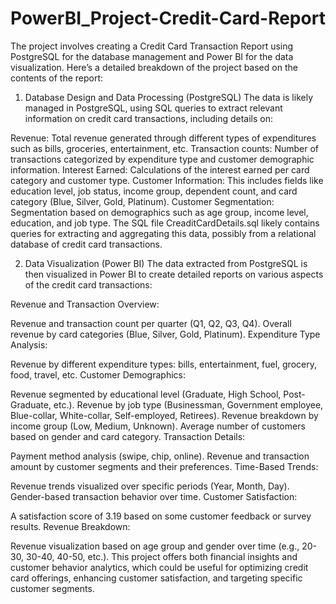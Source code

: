 # PowerBI_Project-Credit-Card-Report

The project involves creating a Credit Card Transaction Report using PostgreSQL for the database management and Power BI for the data visualization. Here’s a detailed breakdown of the project based on the contents of the report:

1. Database Design and Data Processing (PostgreSQL)
The data is likely managed in PostgreSQL, using SQL queries to extract relevant information on credit card transactions, including details on:

Revenue: Total revenue generated through different types of expenditures such as bills, groceries, entertainment, etc.
Transaction counts: Number of transactions categorized by expenditure type and customer demographic information.
Interest Earned: Calculations of the interest earned per card category and customer type.
Customer Information: This includes fields like education level, job status, income group, dependent count, and card category (Blue, Silver, Gold, Platinum).
Customer Segmentation: Segmentation based on demographics such as age group, income level, education, and job type.
The SQL file CreaditCardDetails.sql likely contains queries for extracting and aggregating this data, possibly from a relational database of credit card transactions.

2. Data Visualization (Power BI)
The data extracted from PostgreSQL is then visualized in Power BI to create detailed reports on various aspects of the credit card transactions:

Revenue and Transaction Overview:

Revenue and transaction count per quarter (Q1, Q2, Q3, Q4).
Overall revenue by card categories (Blue, Silver, Gold, Platinum).
Expenditure Type Analysis:

Revenue by different expenditure types: bills, entertainment, fuel, grocery, food, travel, etc.
Customer Demographics:

Revenue segmented by educational level (Graduate, High School, Post-Graduate, etc.).
Revenue by job type (Businessman, Government employee, Blue-collar, White-collar, Self-employed, Retirees).
Revenue breakdown by income group (Low, Medium, Unknown).
Average number of customers based on gender and card category.
Transaction Details:

Payment method analysis (swipe, chip, online).
Revenue and transaction amount by customer segments and their preferences.
Time-Based Trends:

Revenue trends visualized over specific periods (Year, Month, Day).
Gender-based transaction behavior over time.
Customer Satisfaction:

A satisfaction score of 3.19 based on some customer feedback or survey results.
Revenue Breakdown:

Revenue visualization based on age group and gender over time (e.g., 20-30, 30-40, 40-50, etc.).
This project offers both financial insights and customer behavior analytics, 
which could be useful for optimizing credit card offerings, enhancing customer satisfaction, and targeting specific customer segments.
